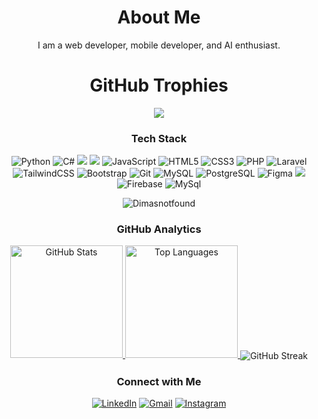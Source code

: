 <h1 align="center">About Me</h1>
<p align="center">I am a web developer, mobile developer, and AI enthusiast.</p>

<h1 align="center">GitHub Trophies</h1>
<p align="center">
<img src="https://github-profile-trophy.vercel.app/?username=Dimasnotfound&theme=tokyonight&no-frame=false&no-bg=false&margin-w=4"/>
</p>

<h3 align="center">Tech Stack</h3>
<p align="center">
  <img src="https://img.shields.io/badge/Python-3670A0?style=for-the-badge&logo=python&logoColor=white" alt="Python"/>
  <img src="https://img.shields.io/badge/C%23-239120?style=for-the-badge&logo=csharp&logoColor=white" alt="C#"/>
  <img src="https://img.shields.io/badge/Dart-3670A0?style=for-the-badge&logo=dart&logoColor=white"/>
  <img src="https://img.shields.io/badge/Flutter-007FFF?style=for-the-badge&logo=flutter&logoColor=white"/>
  <img src="https://img.shields.io/badge/JavaScript-ccaa30?style=for-the-badge&logo=javascript&logoColor=white" alt="JavaScript"/>
  <img src="https://img.shields.io/badge/HTML5-E34F26?style=for-the-badge&logo=html5&logoColor=white" alt="HTML5"/>
  <img src="https://img.shields.io/badge/CSS3-1572B6?style=for-the-badge&logo=css3&logoColor=white" alt="CSS3"/>
  <img src="https://img.shields.io/badge/PHP-777BB4?style=for-the-badge&logo=php&logoColor=white" alt="PHP"/>
  <img src="https://img.shields.io/badge/Laravel-FF2D20?style=for-the-badge&logo=laravel&logoColor=white" alt="Laravel"/>
  <img src="https://img.shields.io/badge/TailwindCSS-38B2AC?style=for-the-badge&logo=tailwind-css&logoColor=white" alt="TailwindCSS"/>
  <img src="https://img.shields.io/badge/Bootstrap-8511FA?style=for-the-badge&logo=bootstrap&logoColor=white" alt="Bootstrap"/>
  <img src="https://img.shields.io/badge/Git-F05033?style=for-the-badge&logo=git&logoColor=white" alt="Git"/>
  <img src="https://img.shields.io/badge/MySQL-00f?style=for-the-badge&logo=mysql&logoColor=white" alt="MySQL"/>
  <img src="https://img.shields.io/badge/PostgreSQL-316192?style=for-the-badge&logo=postgresql&logoColor=white" alt="PostgreSQL"/>
  <img src="https://img.shields.io/badge/Figma-F24E1E?style=for-the-badge&logo=figma&logoColor=white" alt="Figma"/>
  <img src="https://img.shields.io/badge/git-F05033?style=for-the-badge&logo=git&logoColor=white"/>
  <img src="https://img.shields.io/badge/Firebase-4d60eb?style=for-the-badge&logo=firebase&logoColor=yellow" alt="Firebase"/>
  <img src="https://img.shields.io/badge/mysql-756758?style=for-the-badge&logo=mysql&logoColor=white" alt="MySql"/>
</p>

<p align="center"> <img src="https://komarev.com/ghpvc/?username=Dimasnotfound&label=Profile%20views&color=0000FF&style=for-the-badge" alt="Dimasnotfound" /> </p>

<h3 align="center">GitHub Analytics</h3>
<p align="center">
  <a href="https://github.com/Dimasnotfound">
    <img height="180em" src="https://github-readme-stats-eight-theta.vercel.app/api?username=Dimasnotfound&show_icons=true&theme=algolia&include_all_commits=true&count_private=true" alt="GitHub Stats"/>
    <img height="180em" src="https://github-readme-stats-eight-theta.vercel.app/api/top-langs/?username=Dimasnotfound&layout=compact&langs_count=8&theme=algolia" alt="Top Languages"/>
  </a>
  <img align="center" src="https://github-readme-streak-stats.herokuapp.com?user=Dimasnotfound&theme=tokyonight&date_format=j%20M%5B%20Y%5D" alt="GitHub Streak"/>
</p>
<h3 align="center">Connect with Me</h3>
<p align="center">
  <a href="http://linkedin.com/in/dimas-pratama-5177a6270"><img src="https://img.shields.io/badge/LinkedIn-0077B5?style=for-the-badge&logo=linkedin&logoColor=white" alt="LinkedIn"/></a>
  <a href="mailto:dp4369344@gmail.com"><img src="https://img.shields.io/badge/Gmail-D14836?style=for-the-badge&logo=gmail&logoColor=white" alt="Gmail"/></a>
  <a href="https://www.instagram.com/di_masprtm?igsh=andhOWtsMGt1ZWIy"><img src="https://img.shields.io/badge/Instagram-E4405F?style=for-the-badge&logo=instagram&logoColor=white" alt="Instagram"/></a>
</p>
